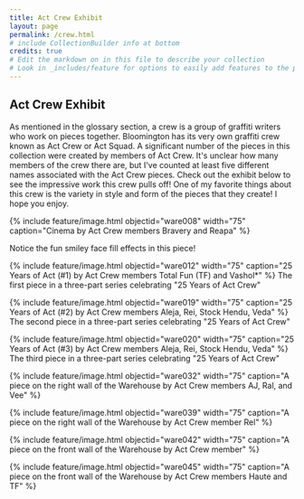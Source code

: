 ```yaml
---
title: Act Crew Exhibit 
layout: page 
permalink: /crew.html
# include CollectionBuilder info at bottom
credits: true
# Edit the markdown on in this file to describe your collection
# Look in _includes/feature for options to easily add features to the page
---
```


## Act Crew Exhibit 

As mentioned in the glossary section, a crew is a group of graffiti writers who work on pieces together. Bloomington has its very own graffiti crew known as Act Crew or Act Squad. A significant number of the pieces in this collection were created by members of Act Crew. It's unclear how many members of the crew there are, but I've counted at least five different names associated with the Act Crew pieces. Check out the exhibit below to see the impressive work this crew pulls off! One of my favorite things about this crew is the variety in style and form of the pieces that they create! I hope you enjoy. 

{% include feature/image.html objectid="ware008" width="75" caption="Cinema by Act Crew members Bravery and Reapa" %}
   
   Notice the fun smiley face fill effects in this piece!

 {% include feature/image.html objectid="ware012" width="75" caption="25 Years of Act (#1) by Act Crew members Total Fun (TF) and Vashol*" %}
The first piece in a three-part series celebrating "25 Years of Act Crew" 

{% include feature/image.html objectid="ware019" width="75" caption="25 Years of Act (#2) by Act Crew members Aleja, Rei, Stock Hendu, Veda" %} 
The second piece in a three-part series celebrating "25 Years of Act Crew"

 {% include feature/image.html objectid="ware020" width="75" caption="25 Years of Act (#3) by Act Crew members Aleja, Rei, Stock Hendu, Veda" %} 
The third piece in a three-part series celebrating "25 Years of Act Crew" 

 {% include feature/image.html objectid="ware032" width="75" caption="A piece on the right wall of the Warehouse by Act Crew members AJ, Ral, and Vee" %}

 {% include feature/image.html objectid="ware039" width="75" caption="A piece on the right wall of the Warehouse by Act Crew member Rel" %}

{% include feature/image.html objectid="ware042" width="75" caption="A piece on the front wall of the Warehouse by Act Crew member" %}

{% include feature/image.html objectid="ware045" width="75" caption="A piece on the front wall of the Warehouse by Act Crew members Haute and TF" %}